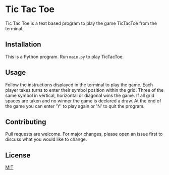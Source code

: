 # Tic Tac Toe

Tic Tac Toe is a text based program to play the game TicTacToe from the terminal..

## Installation

This is a Python program.
Run `main.py` to play TicTacToe. 

## Usage

Follow the instructions displayed in the terminal to play the game.
Each player takes turns to enter their symbol position within the grid.
Three of the same symbol in vertical, horizontal or diagonal wins the game.
If all grid spaces are taken and no winner the game is declared a draw.
At the end of the game you can enter 'Y' to play again or 'N' to quit the program.

## Contributing

Pull requests are welcome. For major changes, please open an issue first
to discuss what you would like to change.

## License

[MIT](https://choosealicense.com/licenses/mit/)

